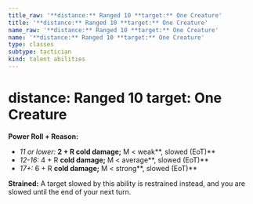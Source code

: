 ```yaml
---
title_raw: '**distance:** Ranged 10 **target:** One Creature'
title: '**distance:** Ranged 10 **target:** One Creature'
name_raw: '**distance:** Ranged 10 **target:** One Creature'
name: '**distance:** Ranged 10 **target:** One Creature'
type: classes
subtype: tactician
kind: talent abilities
---
```


# **distance:** Ranged 10 **target:** One Creature

**Power Roll + Reason:**

- *11 or lower:* **2 + R cold damage;** M \< weak\*\*, slowed (EoT)\*\*
- *12-16:* 4 + R **cold damage;** M \< average\*\*, slowed (EoT)\*\*
- *17+:* 6 + R **cold damage;** M \< strong\*\*, slowed (EoT)\*\*

**Strained:** A target slowed by this ability is restrained instead, and you are slowed until the end of your next turn.
